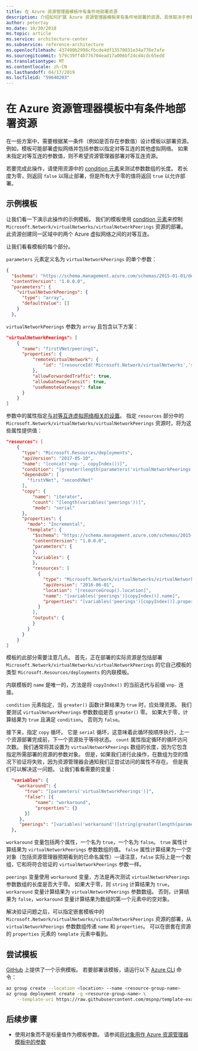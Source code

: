 ```yaml
---
title: 在 Azure 资源管理器模板中有条件地部署资源
description: 介绍如何扩展 Azure 资源管理器模板来有条件地部署的资源，具体取决于参数的值的功能。
author: petertay
ms.date: 10/30/2018
ms.topic: article
ms.service: architecture-center
ms.subservice: reference-architecture
ms.openlocfilehash: 437490b2998cfbcde4df13570831e34a776e7afe
ms.sourcegitcommit: 579c39ff4b776704ead17a006bf24cd4cdc65edd
ms.translationtype: MT
ms.contentlocale: zh-CN
ms.lasthandoff: 04/17/2019
ms.locfileid: "59640203"
---
```

# <a name="conditionally-deploy-a-resource-in-an-azure-resource-manager-template"></a>在 Azure 资源管理器模板中有条件地部署资源

在一些方案中，需要根据某一条件（例如是否存在参数值）设计模板以部署资源。 例如，模板可能部署虚拟网络并包括参数以指定对等互连的其他虚拟网络。 如果未指定对等互连的参数值，则不希望资源管理器部署对等互连资源。

若要完成此操作，请使用资源中的 [condition 元素][azure-resource-manager-condition]来测试参数数组的长度。 若长度为零，则返回 `false` 以阻止部署，但是所有大于零的值将返回 `true` 以允许部署。

## <a name="example-template"></a>示例模板

让我们看一下演示此操作的示例模板。 我们的模板使用 [condition 元素][azure-resource-manager-condition]来控制 `Microsoft.Network/virtualNetworks/virtualNetworkPeerings` 资源的部署。 此资源创建同一区域中的两个 Azure 虚拟网络之间的对等互连。

让我们看看模板的每个部分。

`parameters` 元素定义名为 `virtualNetworkPeerings` 的单个参数：

```json
{
  "$schema": "https://schema.management.azure.com/schemas/2015-01-01/deploymentTemplate.json#",
  "contentVersion": "1.0.0.0",
  "parameters": {
    "virtualNetworkPeerings": {
      "type": "array",
      "defaultValue": []
    }
  },
```

`virtualNetworkPeerings` 参数为 `array` 且包含以下方案：

```json
"virtualNetworkPeerings": [
    {
      "name": "firstVNet/peering1",
      "properties": {
          "remoteVirtualNetwork": {
              "id": "[resourceId('Microsoft.Network/virtualNetworks','secondVNet')]"
          },
          "allowForwardedTraffic": true,
          "allowGatewayTransit": true,
          "useRemoteGateways": false
      }
    }
]
```

参数中的属性指定[与对等互连虚拟网络相关的设置][vnet-peering-resource-schema]。 指定 `resources` 部分中的 `Microsoft.Network/virtualNetworks/virtualNetworkPeerings` 资源时，将为这些属性提供值：

```json
"resources": [
    {
      "type": "Microsoft.Resources/deployments",
      "apiVersion": "2017-05-10",
      "name": "[concat('vnp-', copyIndex())]",
      "condition": "[greater(length(parameters('virtualNetworkPeerings')), 0)]",
      "dependsOn": [
        "firstVNet", "secondVNet"
      ],
      "copy": {
          "name": "iterator",
          "count": "[length(variables('peerings'))]",
          "mode": "serial"
      },
      "properties": {
        "mode": "Incremental",
        "template": {
          "$schema": "https://schema.management.azure.com/schemas/2015-01-01/deploymentTemplate.json#",
          "contentVersion": "1.0.0.0",
          "parameters": {
          },
          "variables": {
          },
          "resources": [
            {
              "type": "Microsoft.Network/virtualNetworks/virtualNetworkPeerings",
              "apiVersion": "2016-06-01",
              "location": "[resourceGroup().location]",
              "name": "[variables('peerings')[copyIndex()].name]",
              "properties": "[variables('peerings')[copyIndex()].properties]"
            }
          ],
          "outputs": {
          }
        }
      }
    }
]
```

模板的此部分需要注意几点。 首先，正在部署的实际资源是包括部署 `Microsoft.Network/virtualNetworks/virtualNetworkPeerings` 的它自己模板的类型 `Microsoft.Resources/deployments` 的内联模板。

内联模板的 `name` 是唯一的，方法是将 `copyIndex()` 的当前迭代与前缀 `vnp-` 连接。

`condition` 元素指定，当 `greater()` 函数计算结果为 `true` 时，应处理资源。 我们要测试 `virtualNetworkPeerings` 参数数组是否 `greater()` 零。 如果大于零，计算结果为 `true` 且满足 `condition`。 否则为 `false`。

接下来，指定 `copy` 循环。 它是 `serial` 循环，这意味着此循环按顺序执行，上一个资源部署完成前，下一个资源处于等待状态。 `count` 属性指定循环的循环访问次数。 我们通常将其设置为 `virtualNetworkPeerings` 数组的长度，因为它包含指定所需部署的资源的参数对象。 但是，如果我们进行此操作，在数组为空的情况下验证将失败，因为资源管理器会通知我们正尝试访问的属性不存在。 但是我们可以解决这一问题。 让我们看看需要的变量：

```json
  "variables": {
    "workaround": {
       "true": "[parameters('virtualNetworkPeerings')]",
       "false": [{
           "name": "workaround",
           "properties": {}
       }]
     },
     "peerings": "[variables('workaround')[string(greater(length(parameters('virtualNetworkPeerings')), 0))]]"
  },
```

`workaround` 变量包括两个属性，一个名为 `true`，一个名为 `false`。 `true` 属性计算结果为 `virtualNetworkPeerings` 参数数组的值。 `false` 属性计算结果为一个空对象（包括资源管理器预期看到的已命名属性）&mdash;请注意，`false` 实际上是一个数组，它和将符合验证的 `virtualNetworkPeerings` 参数一样。

`peerings` 变量使用 `workaround` 变量，方法是再次测试 `virtualNetworkPeerings` 参数数组的长度是否大于零。 如果大于零，则 `string` 计算结果为 `true`，`workaround` 变量计算结果为 `virtualNetworkPeerings` 参数数组。 否则，计算结果为 `false`，`workaround` 变量计算结果为数组的第一个元素中的空对象。

解决验证问题之后，可以指定嵌套模板中的 `Microsoft.Network/virtualNetworks/virtualNetworkPeerings` 资源的部署，从 `virtualNetworkPeerings` 参数数组传递 `name` 和 `properties`。 可以在嵌套在资源的 `properties` 元素的 `template` 元素中看到。

## <a name="try-the-template"></a>尝试模板

[GitHub][github] 上提供了一个示例模板。 若要部署该模板，请运行以下 [Azure CLI][cli] 命令：

```bash
az group create --location <location> --name <resource-group-name>
az group deployment create -g <resource-group-name> \
    --template-uri https://raw.githubusercontent.com/mspnp/template-examples/master/example2-conditional/deploy.json
```

## <a name="next-steps"></a>后续步骤

* 使用对象而不是标量值作为模板参数。 请参阅[将对象用作 Azure 资源管理器模板中的参数](./objects-as-parameters.md)

<!-- links -->
[azure-resource-manager-condition]: /azure/azure-resource-manager/resource-manager-templates-resources#condition
[azure-resource-manager-variable]: /azure/azure-resource-manager/resource-group-authoring-templates#variables
[vnet-peering-resource-schema]: /azure/templates/microsoft.network/virtualnetworks/virtualnetworkpeerings
[cli]: /cli/azure/?view=azure-cli-latest
[github]: https://github.com/mspnp/template-examples
